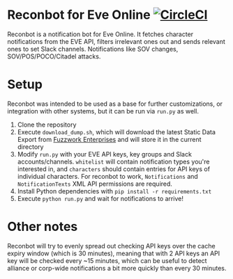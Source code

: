 Reconbot for Eve Online [![CircleCI](https://circleci.com/gh/flakas/reconbot.svg?style=svg)](https://circleci.com/gh/flakas/reconbot)
=======================

Reconbot is a notification bot for Eve Online.
It fetches character notifications from the EVE API, filters irrelevant ones out and sends relevant ones to set Slack channels.
Notifications like SOV changes, SOV/POS/POCO/Citadel attacks.

# Setup

Reconbot was intended to be used as a base for further customizations, or integration with other systems, but it can be run via `run.py` as well.

1. Clone the repository
2. Execute `download_dump.sh`, which will download the latest Static Data Export from [Fuzzwork Enterprises](https://www.fuzzwork.co.uk/) and will store it in the current directory
3. Modify `run.py` with your EVE API keys, key groups and Slack accounts/channels.
`whitelist` will contain notification types you're interested in, and `characters` should contain entries for API keys of individual characters. For reconbot to work, `Notifications` and `NotificationTexts` XML API permissions are required.
4. Install Python dependencies with `pip install -r requirements.txt`
5. Execute `python run.py` and wait for notifications to arrive!

# Other notes

Reconbot will try to evenly spread out checking API keys over the cache expiry window (which is 30 minutes), meaning that with 2 API keys an API key will be checked every ~15 minutes, which can be useful to detect alliance or corp-wide notifications a bit more quickly than every 30 minutes.
